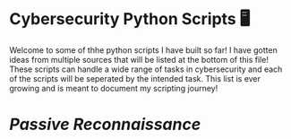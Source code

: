 # Cybersecurity Python Scripts :desktop_computer:

Welcome to some of thhe python scripts I have built so far! I have gotten ideas from multiple sources that will be listed at the bottom of this file! These scripts can handle a wide range of tasks in cybersecurity and each of the scripts will be seperated by the intended task. This list is ever growing and is meant to document my scripting journey!

# _Passive Reconnaissance_

